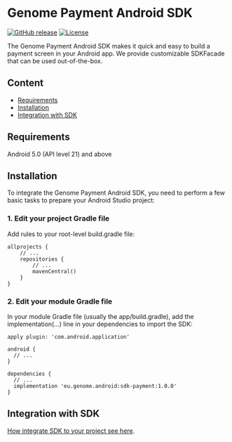 # Genome Payment Android SDK

[![GitHub release](https://img.shields.io/github/v/release/genome-eu/payment-sdk-android?style=flat-square&cacheSeconds=60)](https://github.com/genome-eu/payment-sdk-android/releases)
[![License](https://img.shields.io/github/license/genome-eu/payment-sdk-android?style=flat-square)](https://github.com/genome-eu/payment-sdk-android/blob/master/LICENSE)

The Genome Payment Android SDK makes it quick and easy to build a payment screen in your Android app. We provide customizable SDKFacade that can be used out-of-the-box.

## Content
* [Requirements](#requirements)
* [Installation](#installation)
* [Integration with SDK](#integration-with-sdk)

## Requirements
Android 5.0 (API level 21) and above

## Installation
To integrate the Genome Payment Android SDK, you need to perform a few basic tasks to prepare your Android Studio project:

### 1. Edit your project Gradle file
Add rules to your root-level build.gradle file:
```
allprojects {
    // ...
    repositories {
        // ...
        mavenCentral()
    }
}
```

### 2. Edit your module Gradle file
In your module Gradle file (usually the app/build.gradle), add the implementation(...) line in your dependencies to import the SDK:
```
apply plugin: 'com.android.application'

android {
  // ...
}

dependencies {
  // ...
  implementation 'eu.genome.android:sdk-payment:1.0.0'
}
```


## Integration with SDK

[How integrate SDK to your project see here](readme/INTEGRATION.md).
